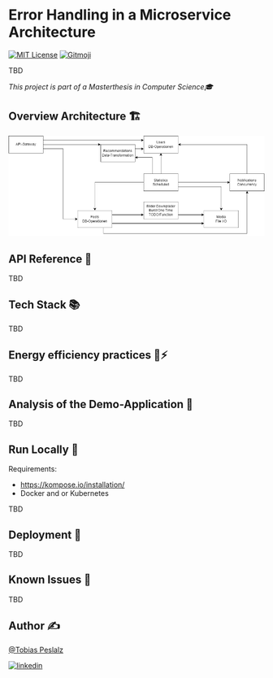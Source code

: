 # Error Handling in a Microservice Architecture

[![MIT License](https://img.shields.io/github/license/Tobias-Pe/microservices_energyefficiency)](https://github.com/Tobias-Pe/microservices-error-handling/blob/main/LICENSE)
[![Gitmoji](https://img.shields.io/badge/gitmoji-%20😜%20😍-FFDD67.svg)](https://gitmoji.dev)

TBD

_This project is part of a Masterthesis in Computer Science🎓_

## Overview Architecture 🏗️

![Architecture](assets/Overview.drawio.png)

## API Reference 👀

TBD

## Tech Stack 📚

TBD

## Energy efficiency practices 🔌⚡

TBD

## Analysis of the Demo-Application 🧪

TBD

## Run Locally 🏃

Requirements: 
 - https://kompose.io/installation/
 - Docker and or Kubernetes

TBD

## Deployment 🚀

TBD

## Known Issues 🦺

TBD

## Author ✍️

[@Tobias Peslalz](https://github.com/Tobias-Pe)

[![linkedin](https://img.shields.io/badge/LinkedIn-0077B5?style=flat&logo=linkedin&logoColor=white)](https://www.linkedin.com/in/tobias-peslalz)